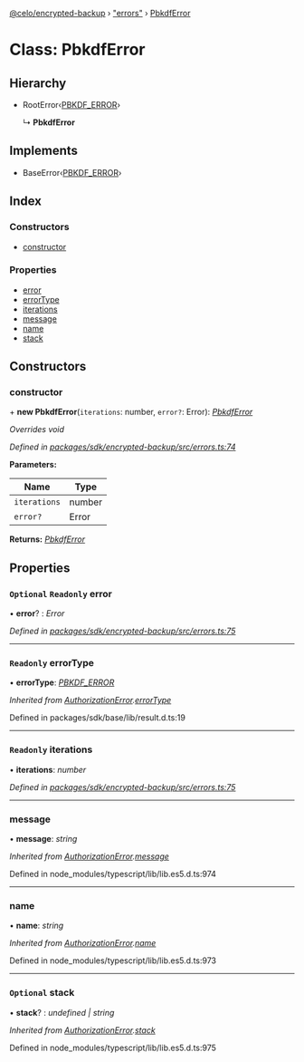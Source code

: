 [@celo/encrypted-backup](../README.md) › ["errors"](../modules/_errors_.md) › [PbkdfError](_errors_.pbkdferror.md)

# Class: PbkdfError

## Hierarchy

* RootError‹[PBKDF_ERROR](../enums/_errors_.backuperrortypes.md#pbkdf_error)›

  ↳ **PbkdfError**

## Implements

* BaseError‹[PBKDF_ERROR](../enums/_errors_.backuperrortypes.md#pbkdf_error)›

## Index

### Constructors

* [constructor](_errors_.pbkdferror.md#constructor)

### Properties

* [error](_errors_.pbkdferror.md#optional-readonly-error)
* [errorType](_errors_.pbkdferror.md#readonly-errortype)
* [iterations](_errors_.pbkdferror.md#readonly-iterations)
* [message](_errors_.pbkdferror.md#message)
* [name](_errors_.pbkdferror.md#name)
* [stack](_errors_.pbkdferror.md#optional-stack)

## Constructors

###  constructor

\+ **new PbkdfError**(`iterations`: number, `error?`: Error): *[PbkdfError](_errors_.pbkdferror.md)*

*Overrides void*

*Defined in [packages/sdk/encrypted-backup/src/errors.ts:74](https://github.com/celo-org/celo-monorepo/blob/master/packages/sdk/encrypted-backup/src/errors.ts#L74)*

**Parameters:**

Name | Type |
------ | ------ |
`iterations` | number |
`error?` | Error |

**Returns:** *[PbkdfError](_errors_.pbkdferror.md)*

## Properties

### `Optional` `Readonly` error

• **error**? : *Error*

*Defined in [packages/sdk/encrypted-backup/src/errors.ts:75](https://github.com/celo-org/celo-monorepo/blob/master/packages/sdk/encrypted-backup/src/errors.ts#L75)*

___

### `Readonly` errorType

• **errorType**: *[PBKDF_ERROR](../enums/_errors_.backuperrortypes.md#pbkdf_error)*

*Inherited from [AuthorizationError](_errors_.authorizationerror.md).[errorType](_errors_.authorizationerror.md#readonly-errortype)*

Defined in packages/sdk/base/lib/result.d.ts:19

___

### `Readonly` iterations

• **iterations**: *number*

*Defined in [packages/sdk/encrypted-backup/src/errors.ts:75](https://github.com/celo-org/celo-monorepo/blob/master/packages/sdk/encrypted-backup/src/errors.ts#L75)*

___

###  message

• **message**: *string*

*Inherited from [AuthorizationError](_errors_.authorizationerror.md).[message](_errors_.authorizationerror.md#message)*

Defined in node_modules/typescript/lib/lib.es5.d.ts:974

___

###  name

• **name**: *string*

*Inherited from [AuthorizationError](_errors_.authorizationerror.md).[name](_errors_.authorizationerror.md#name)*

Defined in node_modules/typescript/lib/lib.es5.d.ts:973

___

### `Optional` stack

• **stack**? : *undefined | string*

*Inherited from [AuthorizationError](_errors_.authorizationerror.md).[stack](_errors_.authorizationerror.md#optional-stack)*

Defined in node_modules/typescript/lib/lib.es5.d.ts:975
